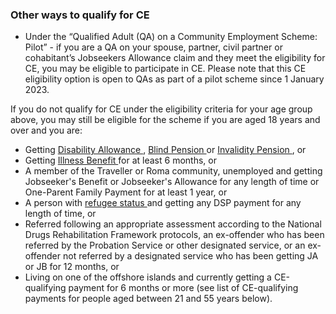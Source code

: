 ###  Other ways to qualify for CE

  * Under the “Qualified Adult (QA) on a Community Employment Scheme: Pilot” - if you are a QA on your spouse, partner, civil partner or cohabitant’s Jobseekers Allowance claim and they meet the eligibility for CE, you may be eligible to participate in CE. Please note that this CE eligibility option is open to QAs as part of a pilot scheme since 1 January 2023. 

If you do not qualify for CE under the eligibility criteria for your age group
above, you may still be eligible for the scheme if you are aged 18 years and
over and you are:

  * Getting [ Disability Allowance ](/en/social-welfare/disability-and-illness/disability-allowance/) , [ Blind Pension ](/en/social-welfare/disability-and-illness/blind-persons-pension/) or [ Invalidity Pension ](/en/social-welfare/disability-and-illness/invalidity-pension/) , or 
  * Getting [ Illness Benefit ](/en/social-welfare/disability-and-illness/illness-benefit/) for at least 6 months, or 
  * A member of the Traveller or Roma community, unemployed and getting Jobseeker's Benefit or Jobseeker's Allowance for any length of time or One-Parent Family Payment for at least 1 year, or 
  * A person with [ refugee status ](/en/moving-country/asylum-seekers-and-refugees/refugee-status-and-leave-to-remain/your-rights-when-you-get-international-protection/) and getting any DSP payment for any length of time, or 
  * Referred following an appropriate assessment according to the National Drugs Rehabilitation Framework protocols, an ex-offender who has been referred by the Probation Service or other designated service, or an ex-offender not referred by a designated service who has been getting JA or JB for 12 months, or 
  * Living on one of the offshore islands and currently getting a CE-qualifying payment for 6 months or more (see list of CE-qualifying payments for people aged between 21 and 55 years below). 
